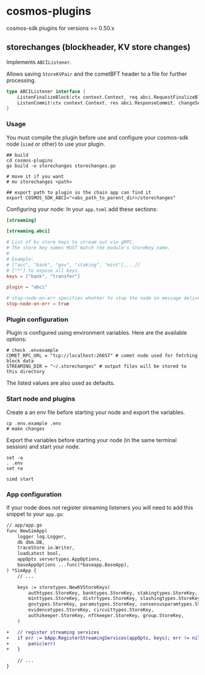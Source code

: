 # cosmos-plugins
cosmos-sdk plugins for versions >= 0.50.x

## storechanges (blockheader, KV store changes)

Implements `ABCIListener`.

Allows saving `StoreKVPair` and the cometBFT header to a file for further processing.
```go
type ABCIListener interface {
	ListenFinalizeBlock(ctx context.Context, req abci.RequestFinalizeBlock, res abci.ResponseFinalizeBlock) error
	ListenCommit(ctx context.Context, res abci.ResponseCommit, changeSet []*StoreKVPair) error
}
```

### Usage

You must compile the plugin before use and configure your cosmos-sdk node (`simd` or other) to use your plugin.

```shell
## build
cd cosmos-plugins
go build -o storechanges storechanges.go

# move it if you want
# mv storechanges <path>

## export path to plugin so the chain app can find it
export COSMOS_SDK_ABCI="<abs_path_to_parent_dir>/storechanges"
```

Configuring your node:
In your `app.toml` add these sections:
```toml
[streaming]

[streaming.abci]

# List of kv store keys to stream out via gRPC.
# The store key names MUST match the module's StoreKey name.
#
# Example:
# ["acc", "bank", "gov", "staking", "mint"[,...]]
# ["*"] to expose all keys.
keys = ["bank", "transfer"]

plugin = "abci"

# stop-node-on-err specifies whether to stop the node on message delivery error.
stop-node-on-err = true
```


### Plugin configuration

Plugin is configured using environment variables. Here are the available options:
```shell
# check .envexample
COMET_RPC_URL = "tcp://localhost:26657" # comet node used for fetching block data 
STREAMING_DIR = "~/.storechanges" # output files will be stored to this directory
```

The listed values are also used as defaults.

### Start node and plugins
Create a an env file before starting your node and export the variables.
```shell
cp .env.example .env
# make changes
```

Export the variables before starting your node (in the same terminal session) and start your node.
```shell
set -a
. .env
set +a

simd start
```

### App configuration

If your node does not register streaming listeners you will need to add this snippet to your `app.go`:
```diff
// app/app.go
func NewSimApp(
	logger log.Logger,
	db dbm.DB,
	traceStore io.Writer,
	loadLatest bool,
	appOpts servertypes.AppOptions,
	baseAppOptions ...func(*baseapp.BaseApp),
) *SimApp {
    // ...

	keys := storetypes.NewKVStoreKeys(
		authtypes.StoreKey, banktypes.StoreKey, stakingtypes.StoreKey, crisistypes.StoreKey,
		minttypes.StoreKey, distrtypes.StoreKey, slashingtypes.StoreKey,
		govtypes.StoreKey, paramstypes.StoreKey, consensusparamtypes.StoreKey, upgradetypes.StoreKey, feegrant.StoreKey,
		evidencetypes.StoreKey, circuittypes.StoreKey,
		authzkeeper.StoreKey, nftkeeper.StoreKey, group.StoreKey,
	)

+	// register streaming services
+	if err := bApp.RegisterStreamingServices(appOpts, keys); err != nil {
+		panic(err)
+	}
    
    // ...
}
```